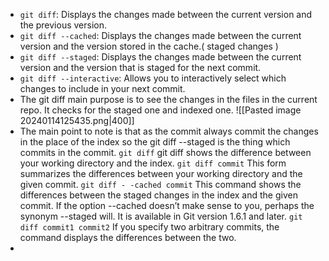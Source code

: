 * `git diff`: Displays the changes made between the current version and the previous version. 
* `git diff --cached`: Displays the changes made between the current version and the version stored in the cache.( staged changes )
* `git diff --staged`: Displays the changes made between the current version and the version that is staged for the next commit. 
* `git diff --interactive`: Allows you to interactively select which changes to include in your next commit.
* The git diff main purpose is to see the changes in the files in the current repo. It checks for the staged one and indexed one.
![[Pasted image 20240114125435.png|400]]
* The main point to note is that as the commit always commit the changes in the place of the index so the git diff --staged is the thing which commits in the commit.
 `git diff`
git diff shows the difference between your working directory and the index. 
`git diff commit`
This form summarizes the differences between your working directory and the
given commit. 
`git diff - -cached commit`
This command shows the differences between the staged changes in the index and
the given commit. 
If the option --cached doesn’t make sense to you, perhaps the synonym --staged
will. It is available in Git version 1.6.1 and later.
`git diff commit1 commit2`
If you specify two arbitrary commits, the command displays the differences between the two. 
* 
